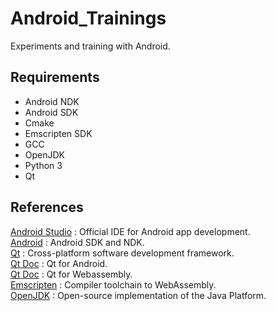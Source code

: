 # Android_Trainings

Experiments and training with Android.</br>

## Requirements

- Android NDK
- Android SDK
- Cmake
- Emscripten SDK
- GCC
- OpenJDK
- Python 3
- Qt

## References

[Android Studio](https://developer.android.com/studio) : Official IDE for Android app development.</br>
[Android](https://developer.android.com/) : Android SDK and NDK.</br>
[Qt](https://doc.qt.io/) : Cross-platform software development framework.</br>
[Qt Doc](https://doc.qt.io/qt-6.4/android.html) : Qt for Android.</br>
[Qt Doc](https://doc.qt.io/qt-6.4/wasm.html) : Qt for Webassembly.</br>
[Emscripten](https://emscripten.org/) : Compiler toolchain to WebAssembly.</br>
[OpenJDK](https://openjdk.org/projects/jdk/17/) : Open-source implementation of the Java Platform.</br>
